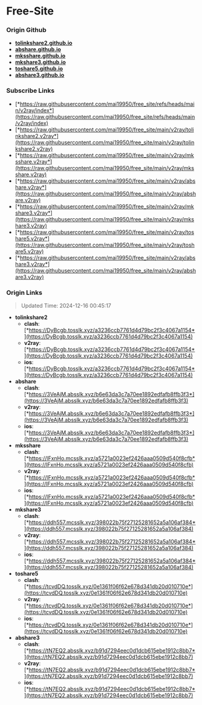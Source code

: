 # Free-Site

### Origin Github

- [**tolinkshare2.github.io**](https://github.com/tolinkshare2/tolinkshare2.github.io)
- [**abshare.github.io**](https://github.com/abshare/abshare.github.io)
- [**mksshare.github.io**](https://github.com/mksshare/mksshare.github.io)
- [**mkshare3.github.io**](https://github.com/mkshare3/mkshare3.github.io)
- [**toshare5.github.io**](https://github.com/toshare5/toshare5.github.io)
- [**abshare3.github.io**](https://github.com/abshare3/abshare3.github.io)

### Subscribe Links

- [*https://raw.githubusercontent.com/mai19950/free_site/refs/heads/main/v2ray/index*](https://raw.githubusercontent.com/mai19950/free_site/refs/heads/main/v2ray/index)
- [*https://raw.githubusercontent.com/mai19950/free_site/main/v2ray/tolinkshare2.v2ray*](https://raw.githubusercontent.com/mai19950/free_site/main/v2ray/tolinkshare2.v2ray)
- [*https://raw.githubusercontent.com/mai19950/free_site/main/v2ray/mksshare.v2ray*](https://raw.githubusercontent.com/mai19950/free_site/main/v2ray/mksshare.v2ray)
- [*https://raw.githubusercontent.com/mai19950/free_site/main/v2ray/abshare.v2ray*](https://raw.githubusercontent.com/mai19950/free_site/main/v2ray/abshare.v2ray)
- [*https://raw.githubusercontent.com/mai19950/free_site/main/v2ray/mkshare3.v2ray*](https://raw.githubusercontent.com/mai19950/free_site/main/v2ray/mkshare3.v2ray)
- [*https://raw.githubusercontent.com/mai19950/free_site/main/v2ray/toshare5.v2ray*](https://raw.githubusercontent.com/mai19950/free_site/main/v2ray/toshare5.v2ray)
- [*https://raw.githubusercontent.com/mai19950/free_site/main/v2ray/abshare3.v2ray*](https://raw.githubusercontent.com/mai19950/free_site/main/v2ray/abshare3.v2ray)

### Origin Links

> Updated Time: 2024-12-16 00:45:17

- **tolinkshare2**
  - **clash**: [*https://DyBcgb.tosslk.xyz/a3236ccb7761d4d79bc2f3c4067a1154*](https://DyBcgb.tosslk.xyz/a3236ccb7761d4d79bc2f3c4067a1154)
  - **v2ray**: [*https://DyBcgb.tosslk.xyz/a3236ccb7761d4d79bc2f3c4067a1154*](https://DyBcgb.tosslk.xyz/a3236ccb7761d4d79bc2f3c4067a1154)
  - **ios**: [*https://DyBcgb.tosslk.xyz/a3236ccb7761d4d79bc2f3c4067a1154*](https://DyBcgb.tosslk.xyz/a3236ccb7761d4d79bc2f3c4067a1154)
- **abshare**
  - **clash**: [*https://3VeAjM.absslk.xyz/b6e63da3c7a70ee1892edfafb8ffb3f3*](https://3VeAjM.absslk.xyz/b6e63da3c7a70ee1892edfafb8ffb3f3)
  - **v2ray**: [*https://3VeAjM.absslk.xyz/b6e63da3c7a70ee1892edfafb8ffb3f3*](https://3VeAjM.absslk.xyz/b6e63da3c7a70ee1892edfafb8ffb3f3)
  - **ios**: [*https://3VeAjM.absslk.xyz/b6e63da3c7a70ee1892edfafb8ffb3f3*](https://3VeAjM.absslk.xyz/b6e63da3c7a70ee1892edfafb8ffb3f3)
- **mksshare**
  - **clash**: [*https://lFxnHo.mcsslk.xyz/a5721a0023ef2426aaa0509d540f8cfb*](https://lFxnHo.mcsslk.xyz/a5721a0023ef2426aaa0509d540f8cfb)
  - **v2ray**: [*https://lFxnHo.mcsslk.xyz/a5721a0023ef2426aaa0509d540f8cfb*](https://lFxnHo.mcsslk.xyz/a5721a0023ef2426aaa0509d540f8cfb)
  - **ios**: [*https://lFxnHo.mcsslk.xyz/a5721a0023ef2426aaa0509d540f8cfb*](https://lFxnHo.mcsslk.xyz/a5721a0023ef2426aaa0509d540f8cfb)
- **mkshare3**
  - **clash**: [*https://ddh557.mcsslk.xyz/398022b75f27125281652a5a106af384*](https://ddh557.mcsslk.xyz/398022b75f27125281652a5a106af384)
  - **v2ray**: [*https://ddh557.mcsslk.xyz/398022b75f27125281652a5a106af384*](https://ddh557.mcsslk.xyz/398022b75f27125281652a5a106af384)
  - **ios**: [*https://ddh557.mcsslk.xyz/398022b75f27125281652a5a106af384*](https://ddh557.mcsslk.xyz/398022b75f27125281652a5a106af384)
- **toshare5**
  - **clash**: [*https://tcvdDQ.tosslk.xyz/0e1361f06f62e678d341db20d010710e*](https://tcvdDQ.tosslk.xyz/0e1361f06f62e678d341db20d010710e)
  - **v2ray**: [*https://tcvdDQ.tosslk.xyz/0e1361f06f62e678d341db20d010710e*](https://tcvdDQ.tosslk.xyz/0e1361f06f62e678d341db20d010710e)
  - **ios**: [*https://tcvdDQ.tosslk.xyz/0e1361f06f62e678d341db20d010710e*](https://tcvdDQ.tosslk.xyz/0e1361f06f62e678d341db20d010710e)
- **abshare3**
  - **clash**: [*https://tN7EQ2.absslk.xyz/b91d7294eec0d1dcb615ebe1912c8bb7*](https://tN7EQ2.absslk.xyz/b91d7294eec0d1dcb615ebe1912c8bb7)
  - **v2ray**: [*https://tN7EQ2.absslk.xyz/b91d7294eec0d1dcb615ebe1912c8bb7*](https://tN7EQ2.absslk.xyz/b91d7294eec0d1dcb615ebe1912c8bb7)
  - **ios**: [*https://tN7EQ2.absslk.xyz/b91d7294eec0d1dcb615ebe1912c8bb7*](https://tN7EQ2.absslk.xyz/b91d7294eec0d1dcb615ebe1912c8bb7)
